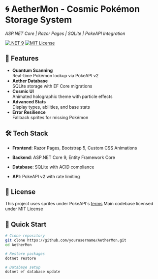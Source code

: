 # 🌀 AetherMon - Cosmic Pokémon Storage System  
*ASP.NET Core | Razor Pages | SQLite | PokeAPI Integration*  

[![.NET 9](https://img.shields.io/badge/.NET-9.0-purple)](https://dotnet.microsoft.com/) 
[![MIT License](https://img.shields.io/badge/License-MIT-blue.svg)](LICENSE)

## 🌟 Features
- **Quantum Scanning**  
  Real-time Pokémon lookup via PokeAPI v2
- **Aether Database**  
  SQLite storage with EF Core migrations
- **Cosmic UI**  
  Animated holographic theme with particle effects
- **Advanced Stats**  
  Display types, abilities, and base stats
- **Error Resilience**  
  Fallback sprites for missing Pokémon

## 🛠️ Tech Stack

- **Frontend**: Razor Pages, Bootstrap 5, Custom CSS Animations
    
- **Backend**: ASP.NET Core 9, Entity Framework Core
    
- **Database**: SQLite with ACID compliance
    
- **API**: PokeAPI v2 with rate limiting

## 📜 License
This project uses sprites under PokeAPI's [terms](https://pokeapi.co/docs/graphql#fairuse)
Main codebase licensed under MIT License

## 🚀 Quick Start
```bash
# Clone repository
git clone https://github.com/yourusername/AetherMon.git
cd AetherMon

# Restore packages
dotnet restore

# Database setup
dotnet ef database update
